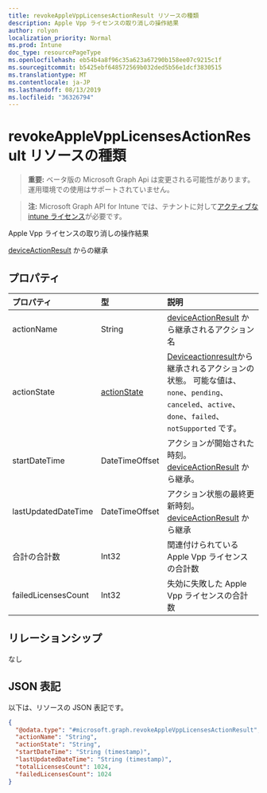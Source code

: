 ```yaml
---
title: revokeAppleVppLicensesActionResult リソースの種類
description: Apple Vpp ライセンスの取り消しの操作結果
author: rolyon
localization_priority: Normal
ms.prod: Intune
doc_type: resourcePageType
ms.openlocfilehash: eb54b4a8f96c35a623a67290b158ee07c9215c1f
ms.sourcegitcommit: b5425ebf648572569b032ded5b56e1dcf3830515
ms.translationtype: MT
ms.contentlocale: ja-JP
ms.lasthandoff: 08/13/2019
ms.locfileid: "36326794"
---
```

# <a name="revokeapplevpplicensesactionresult-resource-type"></a>revokeAppleVppLicensesActionResult リソースの種類

> **重要:** ベータ版の Microsoft Graph Api は変更される可能性があります。運用環境での使用はサポートされていません。

> **注:** Microsoft Graph API for Intune では、テナントに対して[アクティブな intune ライセンス](https://go.microsoft.com/fwlink/?linkid=839381)が必要です。

Apple Vpp ライセンスの取り消しの操作結果


[deviceActionResult](../resources/intune-devices-deviceactionresult.md) からの継承

## <a name="properties"></a>プロパティ
|プロパティ|型|説明|
|:---|:---|:---|
|actionName|String|[deviceActionResult](../resources/intune-devices-deviceactionresult.md) から継承されるアクション名|
|actionState|[actionState](../resources/intune-shared-actionstate.md)|[Deviceactionresult](../resources/intune-devices-deviceactionresult.md)から継承されるアクションの状態。 可能な値は、`none`、`pending`、`canceled`、`active`、`done`、`failed`、`notSupported` です。|
|startDateTime|DateTimeOffset|アクションが開始された時刻。[deviceActionResult](../resources/intune-devices-deviceactionresult.md) から継承。|
|lastUpdatedDateTime|DateTimeOffset|アクション状態の最終更新時刻。[deviceActionResult](../resources/intune-devices-deviceactionresult.md) から継承|
|合計の合計数|Int32|関連付けられている Apple Vpp ライセンスの合計数|
|failedLicensesCount|Int32|失効に失敗した Apple Vpp ライセンスの合計数|

## <a name="relationships"></a>リレーションシップ
なし

## <a name="json-representation"></a>JSON 表記
以下は、リソースの JSON 表記です。
<!-- {
  "blockType": "resource",
  "@odata.type": "microsoft.graph.revokeAppleVppLicensesActionResult"
}
-->
``` json
{
  "@odata.type": "#microsoft.graph.revokeAppleVppLicensesActionResult",
  "actionName": "String",
  "actionState": "String",
  "startDateTime": "String (timestamp)",
  "lastUpdatedDateTime": "String (timestamp)",
  "totalLicensesCount": 1024,
  "failedLicensesCount": 1024
}
```



